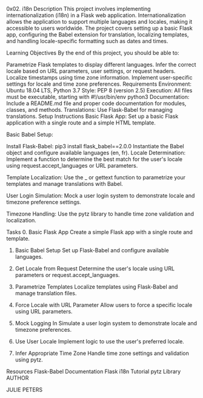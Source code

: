 0x02. i18n
Description
This project involves implementing internationalization (i18n) in a Flask web application. Internationalization allows the application to support multiple languages and locales, making it accessible to users worldwide. The project covers setting up a basic Flask app, configuring the Babel extension for translation, localizing templates, and handling locale-specific formatting such as dates and times.

Learning Objectives
By the end of this project, you should be able to:

Parametrize Flask templates to display different languages.
Infer the correct locale based on URL parameters, user settings, or request headers.
Localize timestamps using time zone information.
Implement user-specific settings for locale and time zone preferences.
Requirements
Environment: Ubuntu 18.04 LTS, Python 3.7
Style: PEP 8 (version 2.5)
Execution: All files must be executable, starting with #!/usr/bin/env python3
Documentation: Include a README.md file and proper code documentation for modules, classes, and methods.
Translations: Use Flask-Babel for managing translations.
Setup Instructions
Basic Flask App: Set up a basic Flask application with a single route and a simple HTML template.

Basic Babel Setup:

Install Flask-Babel: pip3 install flask_babel==2.0.0
Instantiate the Babel object and configure available languages (en, fr).
Locale Determination: Implement a function to determine the best match for the user's locale using request.accept_languages or URL parameters.

Template Localization: Use the _ or gettext function to parametrize your templates and manage translations with Babel.

User Login Simulation: Mock a user login system to demonstrate locale and timezone preference settings.

Timezone Handling: Use the pytz library to handle time zone validation and localization.

Tasks
0. Basic Flask App
Create a simple Flask app with a single route and template.

1. Basic Babel Setup
Set up Flask-Babel and configure available languages.

2. Get Locale from Request
Determine the user's locale using URL parameters or request.accept_languages.

3. Parametrize Templates
Localize templates using Flask-Babel and manage translation files.

4. Force Locale with URL Parameter
Allow users to force a specific locale using URL parameters.

5. Mock Logging In
Simulate a user login system to demonstrate locale and timezone preferences.

6. Use User Locale
Implement logic to use the user's preferred locale.

7. Infer Appropriate Time Zone
Handle time zone settings and validation using pytz.

Resources
Flask-Babel Documentation
Flask i18n Tutorial
pytz Library
AUTHOR 

JULIE PETERS
